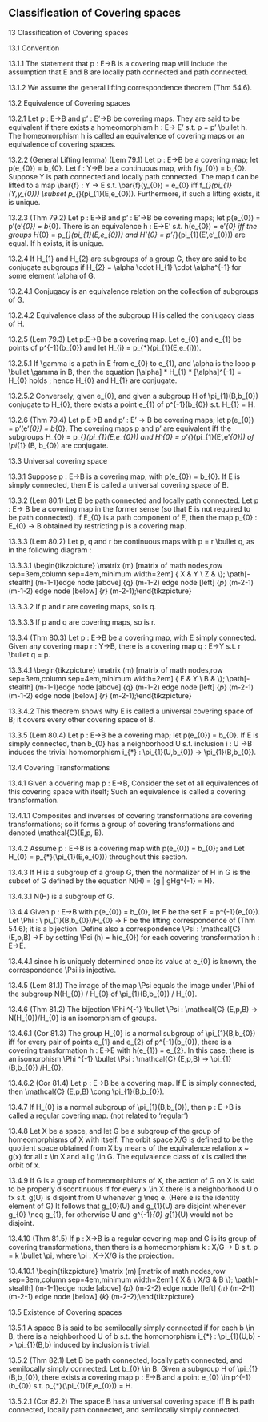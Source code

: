 Classification of Covering spaces
---

13	Classification of Covering spaces

13.1	Convention 

13.1.1	The statement that p : E->B is a covering map will include the assumption that E and B are locally path connected and path connected.

13.1.2	We assume the general lifting correspondence theorem (Thm 54.6).

13.2	Equivalence of Covering spaces

13.2.1	Let p : E->B and p’ : E’->B be covering maps. They are said to be equivalent if there exists a homeomorphism h : E-> E’ s.t. p = p’ \bullet h. The homeomorphism h is called an equivalence of covering maps or an equivalence of covering spaces.

13.2.2	(General Lifting lemma) (Lem 79.1) Let p : E->B be a covering map; let p(e_{0}) = b_{0}. Let f : Y->B be a continuous map, with f(y_{0}) = b_{0}. Suppose Y is path connected and locally path connected. The map f can be lifted to a map \bar{f} : Y -> E s.t. \bar{f}(y_{0}) = e_{0} iff f_{*}(pi_{1}(Y,y_{0})) \subset p_{*}(pi_{1}(E,e_{0})). Furthermore, if such a lifting exists, it is unique.

13.2.3	(Thm 79.2) Let p : E->B and p’ : E’->B be covering maps; let p(e_{0}) = p’(e’_{0}) = b_{0}. There is an equivalence h : E->E’ s.t. h(e_{0}) = e’_{0} iff the groups H_{0} = p_{*}(pi_{1}(E,e_{0})) and H’_{0} = p’_{*}(pi_{1}(E’,e’_{0})) are equal. If h exists, it is unique.

13.2.4	If H_{1} and H_{2} are subgroups of a group G, they are said to be conjugate subgroups if H_{2} = \alpha \cdot H_{1} \cdot \alpha^{-1} for some element \alpha of G. 

13.2.4.1	Conjugacy is an equivalence relation on the collection of subgroups of G. 

13.2.4.2	Equivalence class of the subgroup H is called the conjugacy class of H.

13.2.5	(Lem 79.3) Let p:E->B be a covering map. Let e_{0} and e_{1} be points of p^{-1}(b_{0}) and let H_{i} = p_{*}(pi_{1}(E,e_{i})). 

13.2.5.1	If \gamma is a path in E from e_{0} to e_{1}, and \alpha is the loop p \bullet \gamma in B, then the equation [\alpha] * H_{1} * [\alpha]^{-1} = H_{0} holds ; hence H_{0} and H_{1} are conjugate.

13.2.5.2	Conversely, given e_{0}, and given a subgroup H of \pi_{1}(B,b_{0}) conjugate to H_{0}, there exists a point e_{1} of p^{-1}(b_{0}) s.t. H_{1} = H. 

13.2.6	(Thm 79.4) Let p:E->B and p’ : E’ -> B be covering maps; let p(e_{0}) = p’(e’_{0}) = b_{0}. The covering maps p and p’ are equivalent iff the subgroups H_{0} = p_{*}(pi_{1}(E,e_{0})) and H’_{0} = p’_{*}(pi_{1}(E’,e’_{0})) of \pi_{1} (B, b_{0}) are conjugate.

13.3	Universal covering space

13.3.1	Suppose p : E->B is a covering map, with p(e_{0}) = b_{0}. If E is simply connected, then E is called a universal covering space of B. 

13.3.2	(Lem 80.1) Let B be path connected and locally path connected. Let p : E-> B be a covering map in the former sense (so that E is not required to be path connected). If E_{0} is a path component of E, then the map p_{0} : E_{0} -> B obtained by restricting p is a covering map.

13.3.3	(Lem 80.2) Let p, q and r be continuous maps with p = r \bullet q, as in the following diagram : 

13.3.3.1	\begin{tikzpicture}  \matrix (m) [matrix of math nodes,row sep=3em,column sep=4em,minimum width=2em]  { X & Y \\ Z &  \\};  \path[-stealth] (m-1-1)edge node [above] {$q$} (m-1-2) edge  node [left] {$p$} (m-2-1)    (m-1-2) edge node [below] {$r$} (m-2-1);\end{tikzpicture}

13.3.3.2	If p and r are covering maps, so is q.

13.3.3.3	If p and q are covering maps, so is r.

13.3.4	(Thm 80.3) Let p : E->B be a covering map, with E simply connected. Given any covering map r : Y->B, there is a covering map q : E->Y s.t. r \bullet q = p.

13.3.4.1	\begin{tikzpicture}  \matrix (m) [matrix of math nodes,row sep=3em,column sep=4em,minimum width=2em]  { E & Y \\ B &  \\};  \path[-stealth] (m-1-1)edge node [above] {$q$} (m-1-2) edge  node [left] {$p$} (m-2-1)    (m-1-2) edge node [below] {$r$} (m-2-1);\end{tikzpicture}

13.3.4.2	This theorem shows why E is called a universal covering space of B; it covers every other covering space of B.

13.3.5	(Lem 80.4) Let p : E->B be a covering map; let p(e_{0}) = b_{0}. If E is simply connected, then b_{0} has a neighborhood U s.t. inclusion i : U ->B induces the trivial homomorphism i_{*} : \pi_{1}(U,b_{0}) -> \pi_{1}(B,b_{0}).

13.4	Covering Transformations

13.4.1	Given a covering map p : E->B, Consider the set of all equivalences of this covering space with itself; Such an equivalence is called a covering transformation. 

13.4.1.1	Composites and inverses of covering transformations are covering transformations; so it forms a group of covering transformations and denoted \mathcal{C}(E,p, B).

13.4.2	Assume p : E->B is a covering map with p(e_{0}) = b_{0}; and Let H_{0} = p_{*}(\pi_{1}(E,e_{0})) throughout this section.

13.4.3	If H is a subgroup of a group G, then the normalizer of H in G is the subset of G defined by the equation N(H) = {g | gHg^{-1} = H}.

13.4.3.1	N(H) is a subgroup of G.

13.4.4	Given p : E->B with p(e_{0}) = b_{0}, let F be the set F = p^{-1}(e_{0}). Let \Phi : \ pi_{1}(B,b_{0})/H_{0} -> F be the lifting correspondence of (Thm 54.6); it is a bijection. Define also a correspondence \Psi : \mathcal{C} (E,p,B) ->F by setting \Psi (h) = h(e_{0}) for each covering transformation h : E->E. 

13.4.4.1	since h is uniquely determined once its value at e_{0} is known, the correspondence \Psi is injective.

13.4.5	(Lem 81.1) The image of the map \Psi equals the image under \Phi of the subgroup N(H_{0}) / H_{0} of \pi_{1}(B,b_{0}) / H_{0}.

13.4.6	(Thm 81.2) The bijection \Phi ^{-1} \bullet \Psi : \mathcal{C} (E,p,B) -> N(H_{0})/H_{0} is an isomorphism of groups.

13.4.6.1	(Cor 81.3) The group H_{0} is a normal subgroup of \pi_{1}(B,b_{0}) iff for every pair of points e_{1} and e_{2} of p^{-1}(b_{0}), there is a covering transformation h : E->E with h(e_{1}) = e_{2}. In this case, there is an isomorphism \Phi ^{-1} \bullet \Psi : \mathcal{C} (E,p,B) -> \pi_{1}(B,b_{0}) /H_{0}.

13.4.6.2	(Cor 81.4) Let p : E->B be a covering map. If E is simply connected, then \mathcal{C} (E,p,B) \cong \pi_{1}(B,b_{0}).

13.4.7	If H_{0} is a normal subgroup of \pi_{1}(B,b_{0}), then p : E->B is called a regular covering map. (not related to ‘regular’)

13.4.8	Let X be a space, and let G be a subgroup of the group of homeomorphisms of X with itself. The orbit space X/G is defined to be the quotient space obtained from X by means of the equivalence relation x ~ g(x) for all x \in X and all g \in G. The equivalence class of x is called the orbit of x.

13.4.9	If G is a group of homeomorphisms of X, the action of G on X is said to be properly discontinuous if for every x \in X there is a neighborhood U o fx s.t. g(U) is disjoint from U whenever g \neq e. (Here e is the identity element of G) It follows that g_{0}(U) and g_{1}(U) are disjoint whenever g_{0} \neq g_{1}, for otherwise U and g^{-1}_{0} g_{1}(U) would not be disjoint.

13.4.10	(Thm 81.5) If p : X->B is a regular covering map and G is its group of covering transformations, then there is a homeomorphism k : X/G -> B s.t. p = k \bullet \pi, where \pi : X->X/G is the projection.

13.4.10.1	\begin{tikzpicture}  \matrix (m) [matrix of math nodes,row sep=3em,column sep=4em,minimum width=2em]  { X &  \\ X/G & B  \\};  \path[-stealth] (m-1-1)edge node [above] {$p$} (m-2-2) edge  node [left] {$\pi$} (m-2-1)    (m-2-1) edge node [below] {$k$} (m-2-2);\end{tikzpicture}

13.5	Existence of Covering spaces

13.5.1	A space B is said to be semilocally simply connected if for each b \in B, there is a neighborhood U of b s.t. the homomorphism i_{*} : \pi_{1}(U,b) -> \pi_{1}(B,b) induced by inclusion is trivial.

13.5.2	(Thm 82.1) Let B be path connected, locally path connected, and semilocally simply connected. Let b_{0} \in B. Given a subgroup H of \pi_{1}(B,b_{0}), there exists a covering map p : E->B and a point e_{0} \in p^{-1}(b_{0}) s.t. p_{*}(\pi_{1}(E,e_{0})) = H.

13.5.2.1	(Cor 82.2) The space B has a universal covering space iff B is path connected, locally path connected, and semilocally simply connected.

